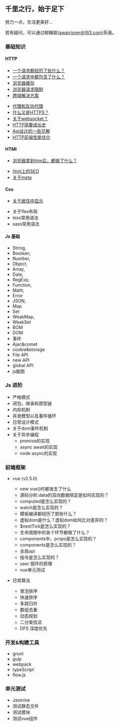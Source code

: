 ## 千里之行，始于足下
努力一点，生活更美好...

若有疑问，可以通过邮箱联(awarriorer@163.com)系我。

### 基础知识
#### HTTP
* [一个请求都经历了些什么？](./http/request-life.md)
* [一个请求中都包含了什么？](./http/request-content.md)
* [浏览器缓存](./http/browser-cache.md)
* [浏览器请求限制](./http/request-limit.md)
* [跨域解决方案](./http/cross-domain/index.md)
<!-- * 关于抓包以及日常HTTP调试 -->
* [代理和反向代理](./http/about-proxy.md)
* [什么又是HTTPS？](./http/about-https.md)
* [关于websocket？](./http/webSocket.md)
* [HTTP简要成长史](./http/http-history.md)
* [Api设计的一些见解](./http/api-architecture.md)
* [HTTP前端性能优化](./http/http-optimization.md)
<!-- * 关于HTTP的一些问题 -->

#### HTMl 
* [浏览器拿到htm后，都做了什么？](./html/browser-render.md)
<!-- * html4和html5到底有什么区别？-->
<!-- * html语义化怎么体现？  -->
* [html上的SEO](./html/seo.md)
* [关于meta](./html/meta.md)

#### Css
* [关于居住中显示](./style/layout-center.md)
<!-- * 关于浮动 -->
<!-- * 文字两端对齐 -->
<!-- * css三角形 -->
<!-- * css常见布局及实现 -->
<!-- * css模态框 -->
* 关于flex布局
* less常用语法
* sass常用语法

#### Js 基础
<!-- * 语句
* 数据类型 -->
* String, 
* Boolean, 
* Number,
* Object, 
* Array, 
* Date, 
* RegExp, 
* Function, 
* Math, 
* Error 
* JSON,
* Map
* Set 
* WeakMap,
* WeakSet
* BOM
* DOM
* 事件
* Ajac&comet
* cookie&storage
* File API
* new API
* global API
* js脑图

### Js 进阶
* 严格模式
* 闭包，继承和原型链
* 内存机制
* 并发模型以及事件循环
* 日常设计模式
* 关于dom事件机制
* 关于异步编程
    * promise的实现
    * async await的实现
    * node async的实现
    
### 前端框架
* vue (v2.5.0)
    * new vue()时都发生了什么
    <!-- * [源码分析前的准备](./vue-analysis/vue-ready.md) -->
    <!-- * [源码分析:new vue()时都发生了什么](./vue-analysis/vue-ready.md) -->
    * 源码分析:data的双向数据绑定是如何实现的？
    * computed是怎么实现的？
    * watch是怎么实现的？
    * 模板编译都经历了那些什么？
    * 虚拟dom是什么？虚拟dom如何比对差异的？
    * $nextTick是怎么实现的？
    * 生命周期中的各个环节都做了什么？
    * components中，props是怎么实现的？
    * components是怎么实现的？
    * 全局api
    * 指令是怎么实现的？
    * user 插件的原理
    * vue单元测试

* 日常算法
    * 冒泡排序
    * 快速排序
    * 多路归并
    * 数组去重
    * 动态规划
    * 二分查找法
    * DFS 深度优先

### 开发&构建工具
* grunt
* gulp
* webpack
* typeScript
* flow.js

### 单元测试
* Jasmine
* 测试静态文件
* 测试模块
* 测试vue组件

